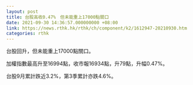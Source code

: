```yaml
---
layout: post
title: 台股高收0.47%　但未能重上17000點關口
date: 2021-09-30 14:36:57.000000000 +08:00
link: https://news.rthk.hk/rthk/ch/component/k2/1612947-20210930.htm
categories: rthk
---
```


台股回升，但未能重上17000點關口。

加權指數最高升至16994點，收市報16934點，升79點，升幅0.47%。

台股9月累計跌近3.2%，第3季累計亦跌4.6%。
